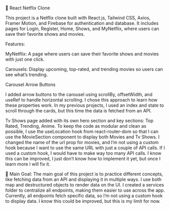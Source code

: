 🎥 React Netflix Clone

This project is a Netflix clone built with React.js, Tailwind CSS, Axios, Framer Motion, and Firebase for authentication and database. It includes pages for Login, Register, Home, Shows, and MyNetflix, where users can save their favorite shows and movies.

Features:

MyNetflix: A page where users can save their favorite shows and movies with just one click.

Carousels: Display upcoming, top-rated, and trending movies so users can see what’s trending.

Carousel Arrow Buttons

I added arrow buttons to the carousel using scrollBy, offsetWidth, and useRef to handle horizontal scrolling.
I chose this approach to learn how these properties work.
In my previous projects, I used an index and state to scroll through the cards, but this time the data is fetched from an API.

Tv Shows page added with its own hero section and key sections: Top Rated, Trending, Anime. To keep the code as modular and clean as possible, I use the useLocation hook from react-router-dom so that I can use the MovieSection component to display both Movies and Tv Shows. I changed the name of the url prop for movies, and I’m not using a custom hook because I want to use the same URL with just a couple of API calls. If I used a custom hook, I would have to make way too many API calls. I know this can be improved, I just don’t know how to implement it yet, but once I learn more I will fix it.

🧠 Main Goal:
The main goal of this project is to practice different concepts, like fetching data from an API and displaying it in multiple ways. I use both map and destructured objects to render data on the UI. I created a services folder to centralize all endpoints, making them easier to use across the app. Currently, all endpoints fetch specific data, so I’m not using a custom hook to display data. I know this could be improved, but this is my limit for now.
